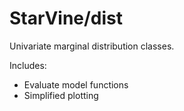 StarVine/dist
=============

Univariate marginal distribution classes.

Includes:

- Evaluate model functions
- Simplified plotting
